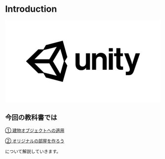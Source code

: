 # Introduction

![](img/unity-masterbrand-black.png)

## 今回の教科書では

[① 建物オブジェクトへの適用](page1.md)

[② オリジナルの部屋を作ろう](page2.md)

について解説していきます。
